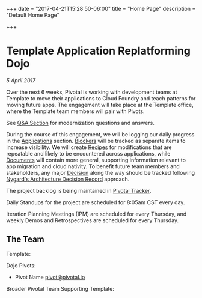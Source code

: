 +++
date = "2017-04-21T15:28:50-06:00"
title = "Home Page"
description = "Default Home Page"

+++

# Template Application Replatforming Dojo
_5 April 2017_

Over the next 6 weeks, Pivotal is working with development teams at Template to move their applications to Cloud Foundry and teach patterns for moving future apps. The engagement will take place at the Template office, where the Template team members will pair with Pivots.

See [Q&A Section](/documents/qa) for modernization questions and answers.

During the course of this engagement, we will be logging our daily progress in the [Applications](/applications) section.
[Blockers](/blockers) will be tracked as separate items to increase visibility.
We will create [Recipes](/recipes) for modifications that are repeatable and likely to be encountered across applications, while [Documents](/documents) will contain more general, supporting information relevant to app migration and cloud nativity.
To benefit future team members and stakeholders, any major [Decision](/decisions) along the way should be tracked following [Nygard's Architecture Decision Record](http://thinkrelevance.com/blog/2011/11/15/documenting-architecture-decisions) approach. 

The project backlog is being maintained in [Pivotal Tracker](https://www.pivotaltracker.com/n/projects).

Daily Standups for the project are scheduled for 8:05am CST every day.

Iteration Planning Meetings (IPM) are scheduled for every Thursday, and weekly Demos and Retrospectives are scheduled for every Thursday.

## The Team

Template:


Dojo Pivots:

- Pivot Name [pivot@pivotal.io](mailto:pivot@pivotal.io)

Broader Pivotal Team Supporting Template: